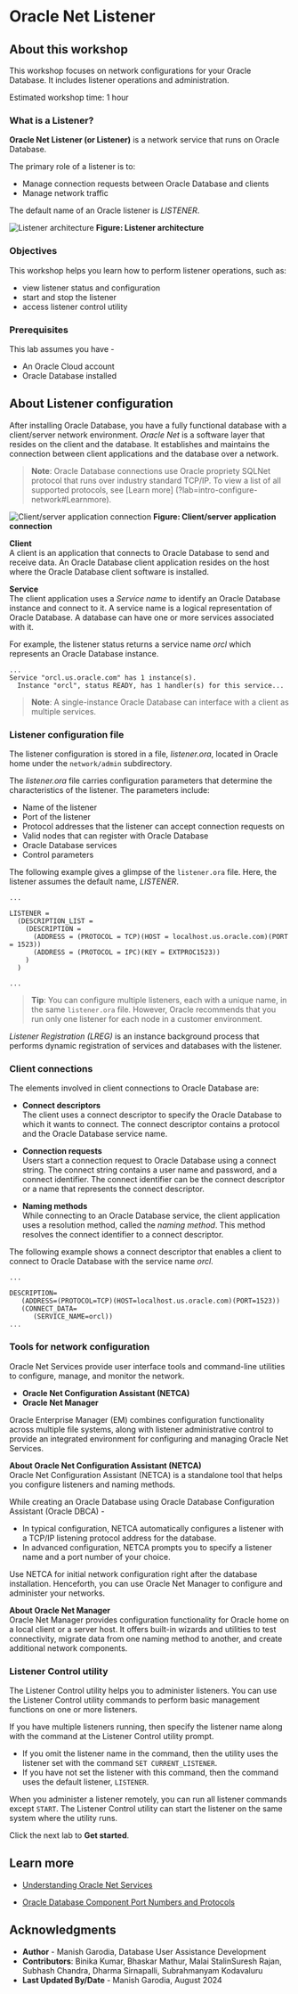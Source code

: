 # Oracle Net Listener

## About this workshop

This workshop focuses on network configurations for your Oracle Database. It includes listener operations and administration.

Estimated workshop time: 1 hour

### What is a Listener?

**Oracle Net Listener (or Listener)** is a network service that runs on Oracle Database.

The primary role of a listener is to:
 - Manage connection requests between Oracle Database and clients
 - Manage network traffic

The default name of an Oracle listener is *LISTENER*.

![Listener architecture](./../intro-configure-network/images/listener-architecture.png " ") **Figure: Listener architecture**

### Objectives

This workshop helps you learn how to perform listener operations, such as: 
- view listener status and configuration
- start and stop the listener 
- access listener control utility

### Prerequisites

This lab assumes you have -

 - An Oracle Cloud account
 - Oracle Database installed

## About Listener configuration

After installing Oracle Database, you have a fully functional database with a client/server network environment. *Oracle Net* is a software layer that resides on the client and the database. It establishes and maintains the connection between client applications and the database over a network. 

> **Note**: Oracle Database connections use Oracle propriety SQLNet protocol that runs over industry standard TCP/IP. To view a list of all supported protocols, see [Learn more] (?lab=intro-configure-network#Learnmore).

![Client/server application connection](./../intro-configure-network/images/client-server-application-connection.png " ") **Figure: Client/server application connection**

**Client**   
A client is an application that connects to Oracle Database to send and receive data. An Oracle Database client application resides on the host where the Oracle Database client software is installed.

**Service**   
The client application uses a *Service name* to identify an Oracle Database instance and connect to it. A service name is a logical representation of Oracle Database. A database can have one or more services associated with it.

For example, the listener status returns a service name *orcl* which represents an Oracle Database instance.

```
...
Service "orcl.us.oracle.com" has 1 instance(s).
  Instance "orcl", status READY, has 1 handler(s) for this service...
```

> **Note**: A single-instance Oracle Database can interface with a client as multiple services.

### Listener configuration file

The listener configuration is stored in a file, *listener.ora*, located in Oracle home under the `network/admin` subdirectory.  

The *listener.ora* file carries configuration parameters that determine the characteristics of the listener. The parameters include:

 - Name of the listener
 - Port of the listener
 - Protocol addresses that the listener can accept connection requests on
 - Valid nodes that can register with Oracle Database
 - Oracle Database services
 - Control parameters

The following example gives a glimpse of the `listener.ora` file. Here, the listener assumes the default name, *LISTENER*. 

```
...

LISTENER =
  (DESCRIPTION_LIST =
    (DESCRIPTION =
      (ADDRESS = (PROTOCOL = TCP)(HOST = localhost.us.oracle.com)(PORT = 1523))
      (ADDRESS = (PROTOCOL = IPC)(KEY = EXTPROC1523))
    )
  )

...
```

> **Tip**: You can configure multiple listeners, each with a unique name, in the same `listener.ora` file. However, Oracle recommends that you run only one listener for each node in a customer environment.

*Listener Registration (LREG)* is an instance background process that performs dynamic registration of services and databases with the listener.

### Client connections

The elements involved in client connections to Oracle Database are:

 - **Connect descriptors**   
   The client uses a connect descriptor to specify the Oracle Database to which it wants to connect. The connect descriptor contains a protocol and the Oracle Database service name.

 - **Connection requests**   
   Users start a connection request to Oracle Database using a connect string. The connect string contains a user name and password, and a connect identifier. The connect identifier can be the connect descriptor or a name that represents the connect descriptor.

 - **Naming methods**   
   While connecting to an Oracle Database service, the client application uses a resolution method, called the *naming method*. This method resolves the connect identifier to a connect descriptor.

The following example shows a connect descriptor that enables a client to connect to Oracle Database with the service name *orcl*. 

```
...

DESCRIPTION=
   (ADDRESS=(PROTOCOL=TCP)(HOST=localhost.us.oracle.com)(PORT=1523))
   (CONNECT_DATA=
      (SERVICE_NAME=orcl))
...
```

### Tools for network configuration

Oracle Net Services provide user interface tools and command-line utilities to configure, manage, and monitor the network.

 - **Oracle Net Configuration Assistant (NETCA)**
 - **Oracle Net Manager**

Oracle Enterprise Manager (EM) combines configuration functionality across multiple file systems, along with listener administrative control to provide an integrated environment for configuring and managing Oracle Net Services.

**About Oracle Net Configuration Assistant (NETCA)**   
Oracle Net Configuration Assistant (NETCA) is a standalone tool that helps you configure listeners and naming methods. 

While creating an Oracle Database using Oracle Database Configuration Assistant (Oracle DBCA) - 

 - In typical configuration, NETCA automatically configures a listener with a TCP/IP listening protocol address for the database. 
 - In advanced configuration, NETCA prompts you to specify a listener name and a port number of your choice.

Use NETCA for initial network configuration right after the database installation. Henceforth, you can use Oracle Net Manager to configure and administer your networks.

**About Oracle Net Manager**   
Oracle Net Manager provides configuration functionality for Oracle home on a local client or a server host. It offers built-in wizards and utilities to test connectivity, migrate data from one naming method to another, and create additional network components.

### Listener Control utility

The Listener Control utility helps you to administer listeners. You can use the Listener Control utility commands to perform basic management functions on one or more listeners. 

If you have multiple listeners running, then specify the listener name along with the command at the Listener Control utility prompt. 
 - If you omit the listener name in the command, then the utility uses the listener set with the command `SET CURRENT_LISTENER`. 
 - If you have not set the listener with this command, then the command uses the default listener, `LISTENER`.

When you administer a listener remotely, you can run all listener commands except `START`. The Listener Control utility can start the listener on the same system where the utility runs.

Click the next lab to **Get started**.

## Learn more

 - [Understanding Oracle Net Services](https://docs.oracle.com/en/database/oracle/oracle-database/23/netag/part-I-understanding-oracle-net-services.html)

 - [Oracle Database Component Port Numbers and Protocols](https://docs.oracle.com/en/database/oracle/oracle-database/23/ladbi/oracle-database-component-port-numbers-and-protocols.html)

## Acknowledgments

 - **Author** - Manish Garodia, Database User Assistance Development
 - **Contributors**: Binika Kumar, Bhaskar Mathur, Malai Stalin<if type="hidden">Suresh Rajan, Subhash Chandra, Dharma Sirnapalli, Subrahmanyam Kodavaluru</if>
 - **Last Updated By/Date** - Manish Garodia, August 2024
